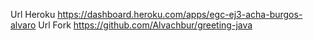 Url Heroku
https://dashboard.heroku.com/apps/egc-ej3-acha-burgos-alvaro
Url Fork
https://github.com/Alvachbur/greeting-java